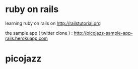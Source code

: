 # ruby on rails 
learning ruby on rails on http://railstutorial.org


the sample app ( twitter clone ) : http://picojazz-sample-app-rails.herokuapp.com

# picojazz

